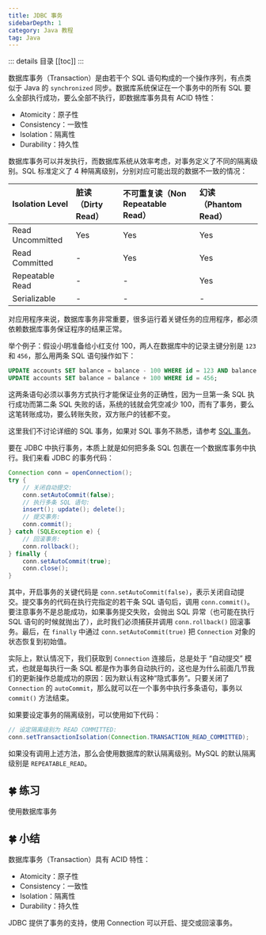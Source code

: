 ```yaml
---
title: JDBC 事务
sidebarDepth: 1
category: Java 教程
tag: Java
---
```


::: details 目录
[[toc]]
:::


数据库事务（Transaction）是由若干个 SQL 语句构成的一个操作序列，有点类似于 Java 的 `synchronized` 同步。数据库系统保证在一个事务中的所有 SQL 要么全部执行成功，要么全部不执行，即数据库事务具有 ACID 特性：

- Atomicity：原子性
- Consistency：一致性
- Isolation：隔离性
- Durability：持久性

数据库事务可以并发执行，而数据库系统从效率考虑，对事务定义了不同的隔离级别。SQL 标准定义了 4 种隔离级别，分别对应可能出现的数据不一致的情况：

| Isolation Level  | 脏读（Dirty Read） | 不可重复读（Non Repeatable Read） | 幻读（Phantom Read） |
| :--------------- | :----------------- | :-------------------------------- | :------------------- |
| Read Uncommitted | Yes                | Yes                               | Yes                  |
| Read Committed   | -                  | Yes                               | Yes                  |
| Repeatable Read  | -                  | -                                 | Yes                  |
| Serializable     | -                  | -                                 | -                    |

对应用程序来说，数据库事务非常重要，很多运行着关键任务的应用程序，都必须依赖数据库事务保证程序的结果正常。

举个例子：假设小明准备给小红支付 100，两人在数据库中的记录主键分别是 `123` 和 `456`，那么用两条 SQL 语句操作如下：

```sql
UPDATE accounts SET balance = balance - 100 WHERE id = 123 AND balance >= 100;
UPDATE accounts SET balance = balance + 100 WHERE id = 456;
```

这两条语句必须以事务方式执行才能保证业务的正确性，因为一旦第一条 SQL 执行成功而第二条 SQL 失败的话，系统的钱就会凭空减少 100，而有了事务，要么这笔转账成功，要么转账失败，双方账户的钱都不变。

这里我们不讨论详细的 SQL 事务，如果对 SQL 事务不熟悉，请参考 [SQL 事务](/2-SQL/LXF/README.md#事务)。

要在 JDBC 中执行事务，本质上就是如何把多条 SQL 包裹在一个数据库事务中执行。我们来看 JDBC 的事务代码：

```java
Connection conn = openConnection();
try {
    // 关闭自动提交:
    conn.setAutoCommit(false);
    // 执行多条 SQL 语句:
    insert(); update(); delete();
    // 提交事务:
    conn.commit();
} catch (SQLException e) {
    // 回滚事务:
    conn.rollback();
} finally {
    conn.setAutoCommit(true);
    conn.close();
}
```

其中，开启事务的关键代码是 `conn.setAutoCommit(false)`，表示关闭自动提交。提交事务的代码在执行完指定的若干条 SQL 语句后，调用 `conn.commit()`。要注意事务不是总能成功，如果事务提交失败，会抛出 SQL 异常（也可能在执行 SQL 语句的时候就抛出了），此时我们必须捕获并调用 `conn.rollback()` 回滚事务。最后，在 `finally` 中通过 `conn.setAutoCommit(true)` 把 `Connection` 对象的状态恢复到初始值。

实际上，默认情况下，我们获取到 `Connection` 连接后，总是处于 “自动提交” 模式，也就是每执行一条 SQL 都是作为事务自动执行的，这也是为什么前面几节我们的更新操作总能成功的原因：因为默认有这种“隐式事务”。只要关闭了 `Connection` 的 `autoCommit`，那么就可以在一个事务中执行多条语句，事务以 `commit()` 方法结束。

如果要设定事务的隔离级别，可以使用如下代码：

```java
// 设定隔离级别为 READ COMMITTED:
conn.setTransactionIsolation(Connection.TRANSACTION_READ_COMMITTED);
```

如果没有调用上述方法，那么会使用数据库的默认隔离级别。MySQL 的默认隔离级别是 `REPEATABLE_READ`。

## 🍀 练习

使用数据库事务

## 🍀 小结

数据库事务（Transaction）具有 ACID 特性：

- Atomicity：原子性
- Consistency：一致性
- Isolation：隔离性
- Durability：持久性

JDBC 提供了事务的支持，使用 Connection 可以开启、提交或回滚事务。

